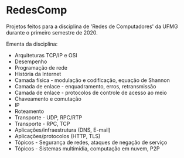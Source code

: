 # RedesComp
Projetos feitos para a disciplina de 'Redes de Computadores' da UFMG durante o primeiro semestre de 2020.

Ementa da disciplina:
- Arquiteturas TCP/IP e OSI
- Desempenho
- Programação de rede
- História da Internet
- Camada física - modulação e codificação, equação de Shannon
- Camada de enlace - enquadramento, erros, retransmissão
- Camada de enlace - protocolos de controle de acesso ao meio
- Chaveamento e comutação
- IP
- Roteamento
- Transporte - UDP, RPC/RTP
- Transporte - RPC, TCP
- Aplicações/infraestrutura (DNS, E-mail)
- Aplicações/protocolos (HTTP, TLS)
- Tópicos - Segurança de redes, ataques de negação de serviço
- Tópicos - Sistemas multimídia, computação em nuvem, P2P
